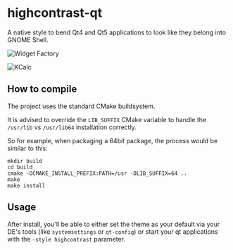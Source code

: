 highcontrast-qt
==========

A native style to bend Qt4 and Qt5 applications to look like they belong into GNOME Shell.

![Widget Factory](/screenshots/widgets.png)

![KCalc](/screenshots/kcalc.png)

## How to compile

The project uses the standard CMake buildsystem.

It is advised to override the `LIB_SUFFIX` CMake variable to handle the `/usr/lib` vs `/usr/lib64` installation correctly.

So for example, when packaging a 64bit package, the process would be similar to this:

```
mkdir build
cd build
cmake -DCMAKE_INSTALL_PREFIX:PATH=/usr -DLIB_SUFFIX=64 ..
make
make install
```

## Usage

After install, you'll be able to either set the theme as your default via your DE's tools (like `systemsettings` or `qt-config`) or start your qt applications with the `-style highcontrast` parameter.
